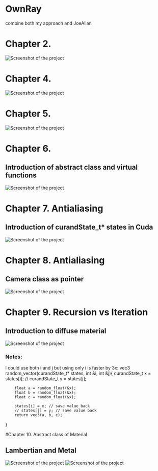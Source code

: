 # OwnRay
combine both my approach and JoeAllan 

# Chapter 2. 

![Screenshot of the project](sampleImages/chap2.png)

# Chapter 4.

![Screenshot of the project](sampleImages/chap4.png)

# Chapter 5.

![Screenshot of the project](sampleImages/chap5.png)

# Chapter 6.
## Introduction of abstract class and virtual functions

![Screenshot of the project](sampleImages/chap6.png)

# Chapter 7. Antialiasing
## Introduction of  curandState_t* states in Cuda
![Screenshot of the project](sampleImages/chap7.png)

# Chapter 8. Antialiasing
## Camera class as pointer
![Screenshot of the project](sampleImages/chap7.png)

# Chapter 9. Recursion vs Iteration
## Introduction to diffuse material 
![Screenshot of the project](sampleImages/chap9.png)
### Notes:
I could use both i and j  but using only i is faster by 3x:
vec3 random_vector(curandState_t* states,  int &i, int &j){
        curandState_t x = states[i];
        // curandState_t y = states[j];
        
        float a = random_float(&x);
        float b = random_float(&x);
        float c = random_float(&x); 
        
        states[i] = x; // save value back
        // states[j] = y; // save value back
        return vec3(a, b, c);
}

#Chapter 10. Abstract class of  Material
## Lambertian and Metal
![Screenshot of the project](sampleImages/chap10_samples50_depth10.png)
![Screenshot of the project](sampleImages/chap10_samples500_depth100.png)